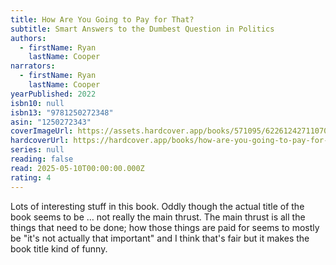 ```yaml
---
title: How Are You Going to Pay for That?
subtitle: Smart Answers to the Dumbest Question in Politics
authors:
  - firstName: Ryan
    lastName: Cooper
narrators:
  - firstName: Ryan
    lastName: Cooper
yearPublished: 2022
isbn10: null
isbn13: "9781250272348"
asin: "1250272343"
coverImageUrl: https://assets.hardcover.app/books/571095/6226124271107047.jpeg
hardcoverUrl: https://hardcover.app/books/how-are-you-going-to-pay-for-that/editions/31579127
series: null
reading: false
read: 2025-05-10T00:00:00.000Z
rating: 4
---
```

Lots of interesting stuff in this book. Oddly though the actual title of the book seems to be … not really the main thrust. The main thrust is all the things that need to be done; how those things are paid for seems to mostly be "it's not actually that important" and I think that's fair but it makes the book title kind of funny.
